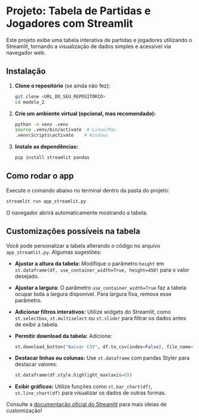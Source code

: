 # Projeto: Tabela de Partidas e Jogadores com Streamlit

Este projeto exibe uma tabela interativa de partidas e jogadores utilizando o Streamlit, tornando a visualização de dados simples e acessível via navegador web.

## Instalação

1. **Clone o repositório** (se ainda não fez):
   ```bash
   git clone <URL_DO_SEU_REPOSITORIO>
   cd modelo_2
   ```

2. **Crie um ambiente virtual (opcional, mas recomendado):**
   ```bash
   python -m venv .venv
   source .venv/bin/activate  # Linux/Mac
   .venv\Scripts\activate    # Windows
   ```

3. **Instale as dependências:**
   ```bash
   pip install streamlit pandas
   ```

## Como rodar o app

Execute o comando abaixo no terminal dentro da pasta do projeto:

```bash
streamlit run app_streamlit.py
```

O navegador abrirá automaticamente mostrando a tabela.

## Customizações possíveis na tabela

Você pode personalizar a tabela alterando o código no arquivo `app_streamlit.py`. Algumas sugestões:

- **Ajustar a altura da tabela:**
  Modifique o parâmetro `height` em `st.dataframe(df, use_container_width=True, height=450)` para o valor desejado.

- **Ajustar a largura:**
  O parâmetro `use_container_width=True` faz a tabela ocupar toda a largura disponível. Para largura fixa, remova esse parâmetro.

- **Adicionar filtros interativos:**
  Utilize widgets do Streamlit, como `st.selectbox`, `st.multiselect` ou `st.slider` para filtrar os dados antes de exibir a tabela.

- **Permitir download da tabela:**
  Adicione:
  ```python
  st.download_button("Baixar CSV", df.to_csv(index=False), file_name="tabela.csv")
  ```

- **Destacar linhas ou colunas:**
  Use `st.dataframe` com pandas Styler para destacar valores:
  ```python
  st.dataframe(df.style.highlight_max(axis=0))
  ```

- **Exibir gráficos:**
  Utilize funções como `st.bar_chart(df)`, `st.line_chart(df)` para visualizar os dados de outras formas.

Consulte a [documentação oficial do Streamlit](https://docs.streamlit.io/) para mais ideias de customização! 